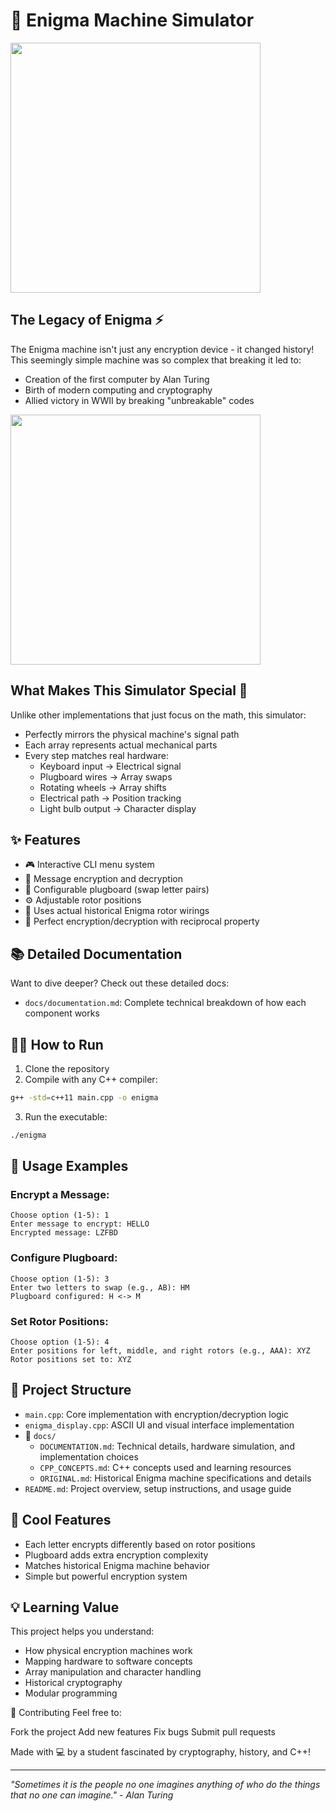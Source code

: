 # 🔐 Enigma Machine Simulator

<img src="https://upload.wikimedia.org/wikipedia/commons/thumb/6/6c/Bundesarchiv_Bild_146-2006-0188%2C_Verschl%C3%BCsselungsger%C3%A4t_%22Enigma%22.jpg/335px-Bundesarchiv_Bild_146-2006-0188%2C_Verschl%C3%BCsselungsger%C3%A4t_%22Enigma%22.jpg" width="400">

## The Legacy of Enigma ⚡

The Enigma machine isn't just any encryption device - it changed history! This seemingly simple machine was so complex that breaking it led to:

- Creation of the first computer by Alan Turing
- Birth of modern computing and cryptography
- Allied victory in WWII by breaking "unbreakable" codes

<img src="https://bletchleypark.org.uk/wp-content/uploads/2022/01/AlanTuring_2_945x805-945x700.jpg" width="400">

## What Makes This Simulator Special 🌟

Unlike other implementations that just focus on the math, this simulator:

- Perfectly mirrors the physical machine's signal path
- Each array represents actual mechanical parts
- Every step matches real hardware:
  - Keyboard input → Electrical signal
  - Plugboard wires → Array swaps
  - Rotating wheels → Array shifts
  - Electrical path → Position tracking
  - Light bulb output → Character display

## ✨ Features

- 🎮 Interactive CLI menu system
- 🔄 Message encryption and decryption
- 🔌 Configurable plugboard (swap letter pairs)
- ⚙️ Adjustable rotor positions
- 💫 Uses actual historical Enigma rotor wirings
- 🎯 Perfect encryption/decryption with reciprocal property

## 📚 Detailed Documentation

Want to dive deeper? Check out these detailed docs:

- `docs/documentation.md`: Complete technical breakdown of how each component works

## 🏃‍♂️ How to Run

1. Clone the repository
2. Compile with any C++ compiler:

```bash
g++ -std=c++11 main.cpp -o enigma
```

3. Run the executable:

```bash
./enigma
```

## 📖 Usage Examples

### Encrypt a Message:

```
Choose option (1-5): 1
Enter message to encrypt: HELLO
Encrypted message: LZFBD
```

### Configure Plugboard:

```
Choose option (1-5): 3
Enter two letters to swap (e.g., AB): HM
Plugboard configured: H <-> M
```

### Set Rotor Positions:

```
Choose option (1-5): 4
Enter positions for left, middle, and right rotors (e.g., AAA): XYZ
Rotor positions set to: XYZ
```

## 🎯 Project Structure

- `main.cpp`: Core implementation with encryption/decryption logic
- `enigma_display.cpp`: ASCII UI and visual interface implementation
- 📁 `docs/`
  - `DOCUMENTATION.md`: Technical details, hardware simulation, and implementation choices
  - `CPP_CONCEPTS.md`: C++ concepts used and learning resources
  - `ORIGINAL.md`: Historical Enigma machine specifications and details
- `README.md`: Project overview, setup instructions, and usage guide

## 🌟 Cool Features

- Each letter encrypts differently based on rotor positions
- Plugboard adds extra encryption complexity
- Matches historical Enigma machine behavior
- Simple but powerful encryption system

## 💡 Learning Value

This project helps you understand:

- How physical encryption machines work
- Mapping hardware to software concepts
- Array manipulation and character handling
- Historical cryptography
- Modular programming

🤝 Contributing
Feel free to:

Fork the project
Add new features
Fix bugs
Submit pull requests

Made with 💻 by a student fascinated by cryptography, history, and C++!

---

_"Sometimes it is the people no one imagines anything of who do the things that no one can imagine." - Alan Turing_
